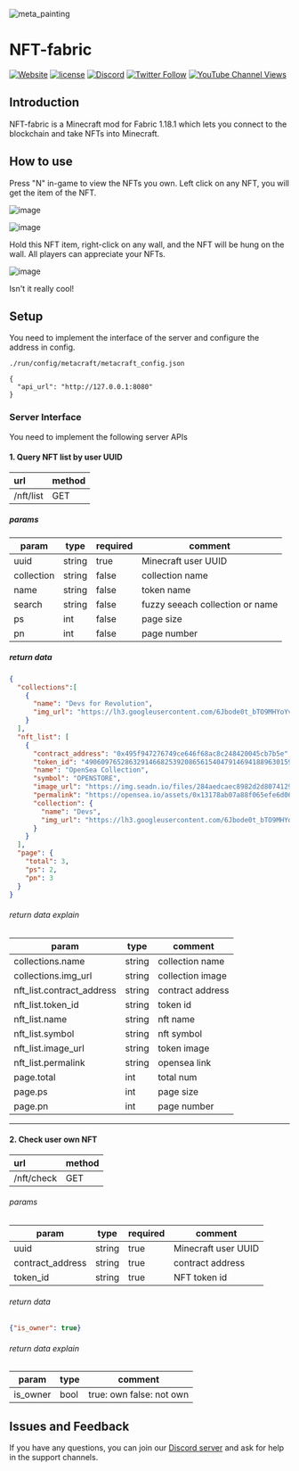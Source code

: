 
![meta_painting](https://user-images.githubusercontent.com/5381613/184212725-096ed070-bb32-4e45-bdf7-311b73f048d5.png)

# NFT-fabric
[![Website](https://img.shields.io/website?down_message=offline&style=for-the-badge&up_color=blue&up_message=online&url=https%3A%2F%2Fmetacraft.cc)](https://metacraft.cc)
[![license](https://img.shields.io/github/license/Metacraft-Team/NFT-fabric?style=for-the-badge)](https://github.com/Metacraft-Team/NFT-fabric/blob/master/LICENSE)
[![Discord](https://img.shields.io/discord/881890111644631122?label=Discord&style=for-the-badge)](http://discord.gg/yEv3qKhVBH)
[![Twitter Follow](https://img.shields.io/twitter/follow/MetacraftCC?color=green&logoColor=green&style=for-the-badge&label=Twitter)](https://twitter.com/MetacraftCC)
[![YouTube Channel Views](https://img.shields.io/youtube/channel/views/UC-fAgQr5lxNVZU4_LVXmKOg?style=for-the-badge&label=Youtube%20Views)](https://www.youtube.com/channel/UC-fAgQr5lxNVZU4_LVXmKOg)

## Introduction

NFT-fabric is a Minecraft mod for Fabric 1.18.1 which lets you connect to the blockchain and take NFTs into Minecraft.

## How to use

Press "N" in-game to view the NFTs you own.
Left click on any NFT, you will get the item of the NFT.

![image](https://user-images.githubusercontent.com/5381613/183366156-7e9e99ab-91b4-4ae4-89b2-19ae0dc1c72f.png)

![image](https://user-images.githubusercontent.com/5381613/183366179-d3571501-b3c2-4e50-822e-dfe1dba87612.png)

Hold this NFT item, right-click on any wall, and the NFT will be hung on the wall. All players can appreciate your NFTs.

![image](https://user-images.githubusercontent.com/5381613/183366200-6651204c-29b3-4e20-8adc-817820125c72.png)

Isn't it really cool!

## Setup

You need to implement the interface of the server and configure the address in config.

```
./run/config/metacraft/metacraft_config.json
```

```
{
  "api_url": "http://127.0.0.1:8080"
}
```

### Server Interface
You need to implement the following server APIs

#### 1. Query NFT list by user UUID

| url       | method |
| :-------- | :------ | 
| /nft/list | GET     | 

##### params

| param       | type   | required | comment           |
| ---------- | ------ | -------- | ------------------ |
| uuid       | string | true     | Minecraft user UUID|
| collection | string | false     | collection name     |
| name       | string | false     | token name       |
| search     | string | false     | fuzzy seeach collection or name |
| ps         | int    | false    | page size | 
| pn         | int    | false    | page  number |

##### return data

```json
{
  "collections":[
    {
      "name": "Devs for Revolution",
      "img_url": "https://lh3.googleusercontent.com/6Jbode0t_bTO9MHYoYvjIW9nHENCxOs40EGg3Z5ptg4lLlD2z2WXEAIrjyV929aQnIi94hPL4VZ3Pl2NWOO_tSaO6gdjdrcMHrF9=s120"
    }
  ],
  "nft_list": [
    {
      "contract_address": "0x495f947276749ce646f68ac8c248420045cb7b5e",
      "token_id": "49060976528632914668253920865615404791469418896301597540949926131673459589121",
      "name": "OpenSea Collection",
      "symbol": "OPENSTORE",
      "image_url": "https://img.seadn.io/files/284aedcaec8982d2d807412944183ca7.png?fit=max&w=600",
      "permalink": "https://opensea.io/assets/0x13178ab07a88f065efe6d06089a6e6ab55ae8a15/187",
      "collection": {
        "name": "Devs",
        "img_url": "https://lh3.googleusercontent.com/6Jbode0t_bTO9MHYoYvjIW9nHENCxOs40EGg3Z5ptg4lLlD2z2WXEAIrjyV929aQnIi94hPL4VZ3Pl2NWOO_tSaO6gdjdrcMHrF9=s120"
      }
    }
  ],
  "page": {
    "total": 3,
    "ps": 2,
    "pn": 3
  }
}
```

###### return data explain

| param                     | type   | comment              |
| ------------------------- | ------ | ------------------ |
| collections.name          | string | collection name     |
| collections.img_url       | string | collection image |
| nft_list.contract_address | string | contract address           |
| nft_list.token_id         | string | token id           |
| nft_list.name             | string | nft name              |
| nft_list.symbol           | string | nft symbol               |
| nft_list.image_url        | string | token image           |
| nft_list.permalink        | string | opensea link        |
| page.total                | int    | total num   |
| page.ps                   | int    | page size           |
| page.pn                   | int    |page number            |

-------

#### 2. Check user own NFT

| url       | method |
| :-------- | :------ | 
| /nft/check | GET    | 


######  params

| param       | type   | required | comment           |
| ------- | ------ | -------- | -------- |
| uuid | string | true     | Minecraft user UUID |
| contract_address | string | true     | contract address |
| token_id | string | true     | NFT token id |


###### return data

```json
{"is_owner": true}
```

###### return data explain

| param       | type   |  comment           |
| ----------- | ---- | --------------------------- |
| is_owner | bool | true: own  false: not own |

## Issues and Feedback

If you have any questions, you can join our [Discord server](http://discord.gg/yEv3qKhVBH) and ask for help in the support channels.

